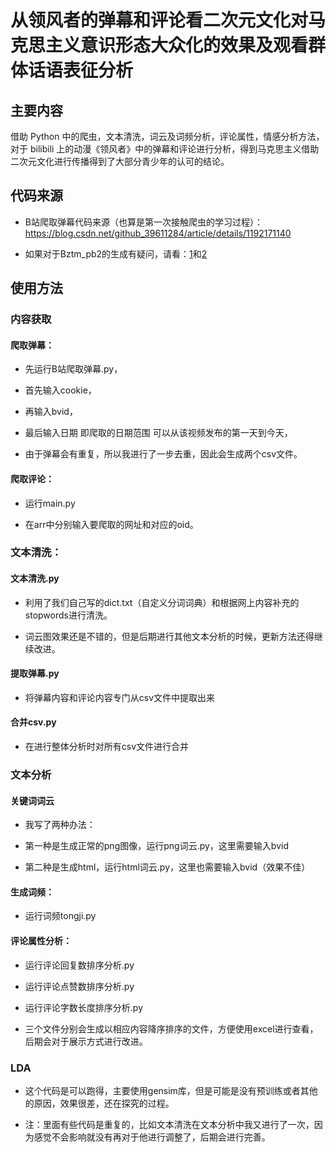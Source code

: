 # 从领风者的弹幕和评论看二次元文化对马克思主义意识形态大众化的效果及观看群体话语表征分析

## 主要内容
借助 Python 中的爬虫，文本清洗，词云及词频分析，评论属性，情感分析方法，对于 bilibili 上的动漫《领风者》中的弹幕和评论进行分析，得到马克思主义借助二次元文化进行传播得到了大部分青少年的认可的结论。

## 代码来源
+ B站爬取弹幕代码来源（也算是第一次接触爬虫的学习过程）：https://blog.csdn.net/github_39611284/article/details/1192171140

+ 如果对于Bztm_pb2的生成有疑问，请看：[1](https://blog.csdn.net/github_39611284/article/details/119217114)和[2](https://blog.csdn.net/qq_41802773/article/details/119037934)

## 使用方法

### 内容获取

#### 爬取弹幕：

+ 先运行B站爬取弹幕.py，

+ 首先输入cookie，

+ 再输入bvid，

+ 最后输入日期 即爬取的日期范围 可以从该视频发布的第一天到今天，

+ 由于弹幕会有重复，所以我进行了一步去重，因此会生成两个csv文件。

#### 爬取评论：

+ 运行main.py

+ 在arr中分别输入要爬取的网址和对应的oid。

### 文本清洗：

#### 文本清洗.py

+ 利用了我们自己写的dict.txt（自定义分词词典）和根据网上内容补充的stopwords进行清洗。

+ 词云图效果还是不错的，但是后期进行其他文本分析的时候，更新方法还得继续改进。

#### 提取弹幕.py

+ 将弹幕内容和评论内容专门从csv文件中提取出来

#### 合并csv.py

+ 在进行整体分析时对所有csv文件进行合并

### 文本分析

#### 关键词词云

+ 我写了两种办法：

+ 第一种是生成正常的png图像，运行png词云.py，这里需要输入bvid

+ 第二种是生成html，运行html词云.py，这里也需要输入bvid（效果不佳）

#### 生成词频：

+ 运行词频tongji.py

#### 评论属性分析：

+ 运行评论回复数排序分析.py

+ 运行评论点赞数排序分析.py

+ 运行评论字数长度排序分析.py

+ 三个文件分别会生成以相应内容降序排序的文件，方便使用excel进行查看，后期会对于展示方式进行改进。

### LDA

+ 这个代码是可以跑得，主要使用gensim库，但是可能是没有预训练或者其他的原因，效果很差，还在探究的过程。

+ 注：里面有些代码是重复的，比如文本清洗在文本分析中我又进行了一次，因为感觉不会影响就没有再对于他进行调整了，后期会进行完善。
